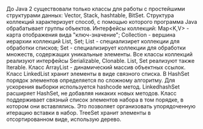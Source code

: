 До Java 2 существовали только классы для работы с простейшими структурами данных: Vector, Stack, hashtable, BitSet.
Структура коллекций характеризует способ, с помощью которого программа Java обрабатывает группы объектов.
Интерфейсы коллекций:
	Map<K,V> - карта отображения вида "ключ-значение";
	Collection<E> - вершина иерархии коллекций List, Set;
	List<E> - специализирет коллекции для обработки списков;
	Set<E> - специализирует коллекции для обработки множеств, содержащих уникальные элементы.
Все классы коллекций реализуют интерфейсы Serializable, Clonable. List, Set реализуют также Iterable<E>.
Класс ArrayList<E> - динамический массив объектных ссылок.
Класс LinkedList хранит элементы в виде связного списка.
В HashSet порядок элементов определяется по сложному алгоритму. Для ускорения выборки используется hashcode метод.
LinkedhashSet расширяет HashSet, не добавляя никаких новых методов. Класс поддерживает связный список элементов набора в том порядке, в котором они вставлялись. Это позволяет организовать упорядоченную итерацию вставки в набор.
TreeSet хранит элементы в отсортированном виде, использую дерево.